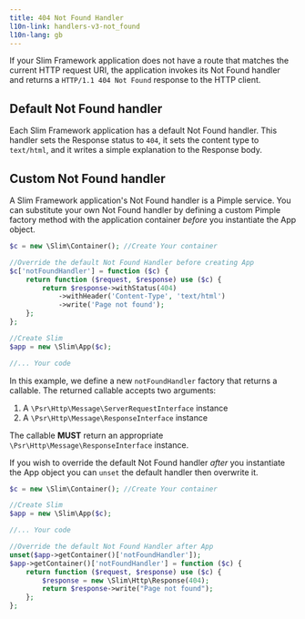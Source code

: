 ```yaml
---
title: 404 Not Found Handler
l10n-link: handlers-v3-not_found
l10n-lang: gb
---
```


If your Slim Framework application does not have a route that matches the current HTTP request URI, the application invokes its Not Found handler and returns a `HTTP/1.1 404 Not Found` response to the HTTP client.

## Default Not Found handler

Each Slim Framework application has a default Not Found handler. This handler sets the Response status to `404`, it sets the content type to `text/html`, and it writes a simple explanation to the Response body.

## Custom Not Found handler

A Slim Framework application's Not Found handler is a Pimple service. You can substitute your own Not Found handler by defining a custom Pimple factory method with the application container *before* you instantiate the App object.

```php
$c = new \Slim\Container(); //Create Your container

//Override the default Not Found Handler before creating App
$c['notFoundHandler'] = function ($c) {
    return function ($request, $response) use ($c) {
        return $response->withStatus(404)
            ->withHeader('Content-Type', 'text/html')
            ->write('Page not found');
    };
};

//Create Slim
$app = new \Slim\App($c);

//... Your code
```

In this example, we define a new `notFoundHandler` factory that returns a callable. The returned callable accepts two arguments:

1. A `\Psr\Http\Message\ServerRequestInterface` instance
2. A `\Psr\Http\Message\ResponseInterface` instance

The callable **MUST** return an appropriate `\Psr\Http\Message\ResponseInterface` instance.

If you wish to override the default Not Found handler *after* you instantiate the App object you can `unset` the default handler then overwrite it.

```php
$c = new \Slim\Container(); //Create Your container

//Create Slim
$app = new \Slim\App($c);

//... Your code

//Override the default Not Found Handler after App
unset($app->getContainer()['notFoundHandler']);
$app->getContainer()['notFoundHandler'] = function ($c) {
    return function ($request, $response) use ($c) {
        $response = new \Slim\Http\Response(404);
        return $response->write("Page not found");
    };
};
```
